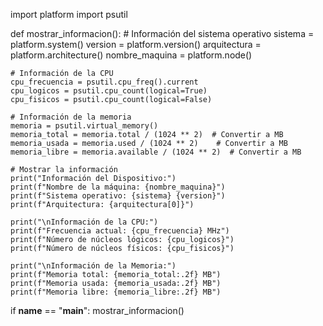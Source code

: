 
import platform
import psutil

def mostrar_informacion():
    # Información del sistema operativo
    sistema = platform.system()
    version = platform.version()
    arquitectura = platform.architecture()
    nombre_maquina = platform.node()

    # Información de la CPU
    cpu_frecuencia = psutil.cpu_freq().current
    cpu_logicos = psutil.cpu_count(logical=True)
    cpu_fisicos = psutil.cpu_count(logical=False)

    # Información de la memoria
    memoria = psutil.virtual_memory()
    memoria_total = memoria.total / (1024 ** 2)  # Convertir a MB
    memoria_usada = memoria.used / (1024 ** 2)    # Convertir a MB
    memoria_libre = memoria.available / (1024 ** 2)  # Convertir a MB

    # Mostrar la información
    print("Información del Dispositivo:")
    print(f"Nombre de la máquina: {nombre_maquina}")
    print(f"Sistema operativo: {sistema} {version}")
    print(f"Arquitectura: {arquitectura[0]}")
    
    print("\nInformación de la CPU:")
    print(f"Frecuencia actual: {cpu_frecuencia} MHz")
    print(f"Número de núcleos lógicos: {cpu_logicos}")
    print(f"Número de núcleos físicos: {cpu_fisicos}")

    print("\nInformación de la Memoria:")
    print(f"Memoria total: {memoria_total:.2f} MB")
    print(f"Memoria usada: {memoria_usada:.2f} MB")
    print(f"Memoria libre: {memoria_libre:.2f} MB")

if __name__ == "__main__":
    mostrar_informacion()
